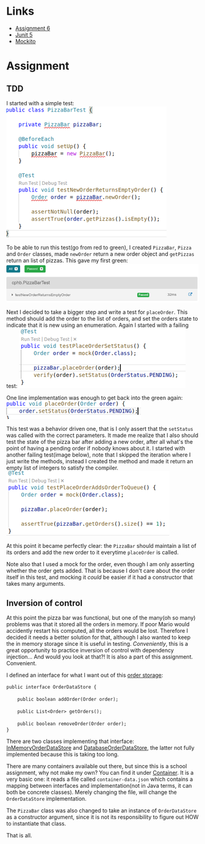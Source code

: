 
# Links

- [Assignment 6](https://github.com/datsoftlyngby/soft2019spring-test/blob/master/Assignments/06%20TDD%20assignment.pdf)
- [Junit 5](https://junit.org/junit5/docs/current/user-guide/)
- [Mockito](https://static.javadoc.io/org.mockito/mockito-core/2.27.0/org/mockito/Mockito.html)

# Assignment

## TDD 
I started with a simple test:
![new order 1](images/testNewOrder_1.png)

To be able to run this test(go from red to green), I created `PizzaBar`, `Pizza` and `Order` classes, made `newOrder` return a new order object and `getPizzas` return an list of pizzas. This gave my first green: 
![new order 2](images/testNewOrder_2.png)

Next I decided to take a bigger step and write a test for `placeOrder`. This method should add the order to the list of orders, and set the orders state to indicate that it is new using an enumeration. Again I started with a failing test:
![place order 1](images/testPlaceOrder_1.png)

One line implementation was enough to get back into the green again:
![place order 2](images/testPlaceOrder_2.png)

This test was a behavior driven one, that is I only assert that the `setStatus` was called with the correct parameters. It made me realize that I also should test the state of the pizza bar after adding a new order, after all what's the point of having a pending order if nobody knows about it. I started with another failing test(image below), note that I skipped the iteration where I just write the methods, instead I created the method and made it return an empty list of integers to satisfy the compiler.
![place order 3](images/testPlaceOrder_3.png)

At this point it became perfectly clear: the `PizzaBar` should maintain a list of its orders and add the new order to it everytime `placeOrder` is called. 

Note also that I used a mock for the order, even though I am only asserting whether the order gets added. That is because I don't care about the order itself in this test, and mocking it _could_ be easier if it had a constructor that takes many arguments.

## Inversion of control

At this point the pizza bar was functional, but one of the many(oh so many) problems was that it stored all the orders in memory. If poor Mario would accidently restart his computed, all the orders would be lost. Therefore I decided it needs a better solution for that, although I also wanted to keep the in memory storage since it is useful in testing. _Conveniently_, this is a great opportunity to practice inversion of control with dependency injection... And would you look at that?! It is also a part of this assignment. Convenient.

I defined an interface for what I want out of this [order storage](src/main/java/cphb/OrderDataStore.java):

```
public interface OrderDataStore {

    public boolean addOrder(Order order);
    
    public List<Order> getOrders();
    
    public boolean removeOrder(Order order);
}
```


There are two classes implementing that interface: [InMemoryOrderDataStore](src/main/java/cphb/InMemoryOrderDataStore.java) and [DatabaseOrderDataStore](src/main/java/cphb/DatabaseOrderDataStore.java), the latter not fully implemented because this is taking too long. 

There are many containers available out there, but since this is a school assignment, why not make my own? You can find it under [Container](src/main/java/cphb/Container.java). It is a very basic one: it reads a file called `container-data.json` which contains a mapping between interfaces and implementation(not in Java terms, it can both be concrete classes). Merely changing the file, will change the `OrderDataStore` implementation. 

The `PizzaBar` class was also changed to take an instance of `OrderDataStore` as a constructor argument, since it is not its responsibility to figure out HOW to instantiate that class. 


That is all.